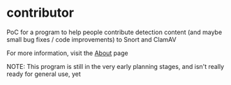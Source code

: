 # contributor
PoC for a program to help people contribute detection content (and maybe small bug fixes / code improvements) to Snort and ClamAV

For more information, visit the [About](https://recvfrom.github.io/contributor/about/) page

NOTE: This program is still in the very early planning stages, and isn't really ready for general use, yet
